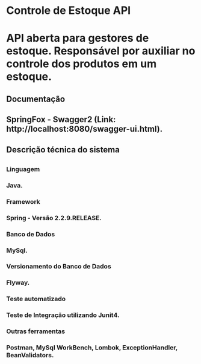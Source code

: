 <h1>Controle de Estoque API<h1/>

<p>API aberta para gestores de estoque. Responsável por auxiliar no controle dos produtos em um estoque.<p/>

<h2>Documentação<h2/>

<p>SpringFox - Swagger2 (Link: http://localhost:8080/swagger-ui.html).<p/>

<h2>Descrição técnica do sistema<h2/>

<h3>Linguagem<h3/>
<p>Java.<p/>

<h3>Framework<h3/>
<p>Spring - Versão 2.2.9.RELEASE.<p/>
 
<h3>Banco de Dados<h3/>
<p>MySql.<p/>
 
<h3>Versionamento do Banco de Dados<h3/>
<p>Flyway.<p/>
 
<h3>Teste automatizado<h3/>
<p>Teste de Integração utilizando Junit4.<p/>

<h3>Outras ferramentas<h3/>
<p>Postman, MySql WorkBench, Lombok, ExceptionHandler, BeanValidators.<p/>
